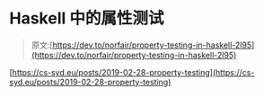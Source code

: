 # Haskell 中的属性测试

> 原文:[https://dev.to/norfair/property-testing-in-haskell-2l95](https://dev.to/norfair/property-testing-in-haskell-2l95)

[https://cs-syd.eu/posts/2019-02-28-property-testing](https://cs-syd.eu/posts/2019-02-28-property-testing)